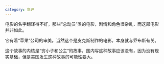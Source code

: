 ```yaml
---
category: 影评
---
```


电影的名字翻译得不好，那些“总动员”类的电影，剧情和角色很杂乱，而这部电影并非如此。

它有着“苹果”公司的审美，当然这个是皮克斯制作的电影，本身就与乔布斯有关。

这个故事的内核是“穷小子和公主”的故事，国内写这种故事应该没有，因为没有现实基础，但是美国发生这种故事的可能性要大。
